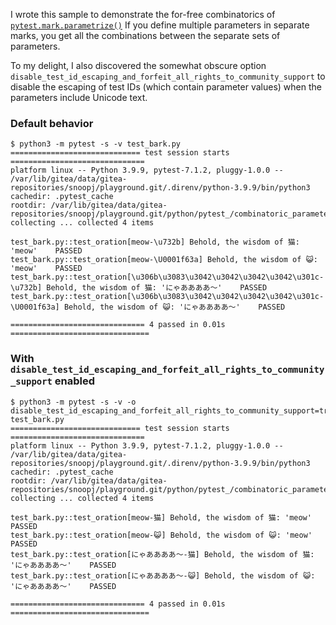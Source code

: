 I wrote this sample to demonstrate the for-free combinatorics of [`pytest.mark.parametrize()`](https://docs.pytest.org/en/7.2.x/how-to/parametrize.html#pytest-mark-parametrize)
If you define multiple parameters in separate marks, you get all the
combinations between the separate sets of parameters.

To my delight, I also discovered the somewhat obscure option
`disable_test_id_escaping_and_forfeit_all_rights_to_community_support` to
disable the escaping of test IDs (which contain parameter values) when the
parameters include Unicode text.


### Default behavior

```
$ python3 -m pytest -s -v test_bark.py
============================= test session starts ==============================
platform linux -- Python 3.9.9, pytest-7.1.2, pluggy-1.0.0 -- /var/lib/gitea/data/gitea-repositories/snoopj/playground.git/.direnv/python-3.9.9/bin/python3
cachedir: .pytest_cache
rootdir: /var/lib/gitea/data/gitea-repositories/snoopj/playground.git/python/pytest_/combinatoric_parameters
collecting ... collected 4 items

test_bark.py::test_oration[meow-\u732b] Behold, the wisdom of 猫: 'meow'    PASSED
test_bark.py::test_oration[meow-\U0001f63a] Behold, the wisdom of 😺: 'meow'    PASSED
test_bark.py::test_oration[\u306b\u3083\u3042\u3042\u3042\u3042\u301c-\u732b] Behold, the wisdom of 猫: 'にゃああああ〜'    PASSED
test_bark.py::test_oration[\u306b\u3083\u3042\u3042\u3042\u3042\u301c-\U0001f63a] Behold, the wisdom of 😺: 'にゃああああ〜'    PASSED

============================== 4 passed in 0.01s ===============================
```

### With `disable_test_id_escaping_and_forfeit_all_rights_to_community_support` enabled

```
$ python3 -m pytest -s -v -o disable_test_id_escaping_and_forfeit_all_rights_to_community_support=true test_bark.py
============================= test session starts ==============================
platform linux -- Python 3.9.9, pytest-7.1.2, pluggy-1.0.0 -- /var/lib/gitea/data/gitea-repositories/snoopj/playground.git/.direnv/python-3.9.9/bin/python3
cachedir: .pytest_cache
rootdir: /var/lib/gitea/data/gitea-repositories/snoopj/playground.git/python/pytest_/combinatoric_parameters
collecting ... collected 4 items

test_bark.py::test_oration[meow-猫] Behold, the wisdom of 猫: 'meow'    PASSED
test_bark.py::test_oration[meow-😺] Behold, the wisdom of 😺: 'meow'    PASSED
test_bark.py::test_oration[にゃああああ〜-猫] Behold, the wisdom of 猫: 'にゃああああ〜'    PASSED
test_bark.py::test_oration[にゃああああ〜-😺] Behold, the wisdom of 😺: 'にゃああああ〜'    PASSED

============================== 4 passed in 0.01s ===============================
```
